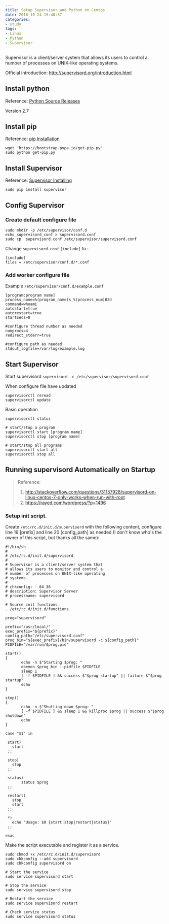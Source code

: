 ```yaml
---
title: Setup Supervisor and Python on Centos
date: 2016-10-24 15:40:57
categories:
- study
tags:
- Linux
- Python
- Supervisor
---
```


Supervisor is a client/server system that allows its users to control a number of processes on UNIX-like operating systems.

Official introduction: http://supervisord.org/introduction.html

<!--more-->

## Install python

Reference: [Python Source Releases](https://www.python.org/downloads/source/)

Version 2.7

## Install pip

Reference: [pip Installation](https://pip.pypa.io/en/latest/installing/)

```
wget 'https://bootstrap.pypa.io/get-pip.py'
sudo python get-pip.py
```

## Install Supervisor

Reference: [Supervisor Installing](http://supervisord.org/installing.html)

```
sudo pip install supervisor
```

## Config Supervisor

### Create default configure file

```
sudo mkdir -p /etc/supervisor/conf.d
echo_supervisord_conf > supervisord.conf
sudo cp  supervisord.conf /etc/supervisor/supervisord.conf
```

Change `supervisord.conf` `[include]` to :

```
[include]
files = /etc/supervisor/conf.d/*.conf
```

### Add worker configure file

Example `/etc/supervisor/conf.d/example.conf`

```
[program:program name]
process_name=%(program_name)s_%(process_num)02d
command=whoami
autostart=true
autorestart=true
startsecs=0

#configure thread number as needed
numprocs=4
redirect_stderr=true

#configure path as needed
stdout_logfile=/var/log/example.log
```

## Start Supervisor

Start supervisord
`supervisord -c /etc/supervisor/supervisord.conf`

When configure file have updated

```
supervisorctl reread
supervisorctl update
```

Basic operation

```
supervisorctl status

# start/stop a program
supervisorctl start [program name]
supervisorctl stop [program name]

# start/stop all programs
supervisorctl start all
supervisorctl stop all

```
## Running supervisord Automatically on Startup

>Reference:
>1. http://stackoverflow.com/questions/31157928/supervisord-on-linux-centos-7-only-works-when-run-with-root
>2. https://rayed.com/wordpress/?p=1496

### Setup init script.

Create `/etc/rc.d/init.d/supervisord` with the following content, configure line 19 [prefix] and line 20 [config_path] as needed (I don't know who's the owner of this script, but thanks all the same):

```
#!/bin/sh
#
# /etc/rc.d/init.d/supervisord
#
# Supervisor is a client/server system that
# allows its users to monitor and control a
# number of processes on UNIX-like operating
# systems.
#
# chkconfig: - 64 36
# description: Supervisor Server
# processname: supervisord

# Source init functions
. /etc/rc.d/init.d/functions

prog="supervisord"

prefix="/usr/local/"
exec_prefix="${prefix}"
config_path="/etc/supervisord.conf"
prog_bin="${exec_prefix}/bin/supervisord -c ${config_path}"
PIDFILE="/var/run/$prog.pid"

start()
{
       echo -n $"Starting $prog: "
       daemon $prog_bin --pidfile $PIDFILE
       sleep 1
       [ -f $PIDFILE ] && success $"$prog startup" || failure $"$prog startup"
       echo
}

stop()
{
       echo -n $"Shutting down $prog: "
       [ -f $PIDFILE ] && sleep 1 && killproc $prog || success $"$prog shutdown"
       echo
}

case "$1" in

 start)
   start
 ;;

 stop)
   stop
 ;;

 status)
       status $prog
 ;;

 restart)
   stop
   start
 ;;

 *)
   echo "Usage: $0 {start|stop|restart|status}"
 ;;

esac
```

Make the script executable and register it as a service.

```
sudo chmod +x /etc/rc.d/init.d/supervisord
sudo chkconfig --add supervisord
sudo chkconfig supervisord on

# Start the service
sudo service supervisord start

# Stop the service
sudo service supervisord stop

# Restart the service
sudo service supervisord restart

# Check service status
sudo service supervisord status
```
